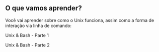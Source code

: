 ## O que vamos aprender?

Você vai aprender sobre como o Unix funciona, assim como a forma de interação via linha de comando:

Unix & Bash - Parte 1

Unix & Bash - Parte 2

